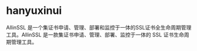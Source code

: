 # hanyuxinui
AllinSSL 是一个集证书申请、管理、部署和监控于一体的SSL证书全生命周期管理工具。AllinSSL 是一款集证书申请、管理、部署、监控于一体的 SSL 证书生命周期管理工具。
